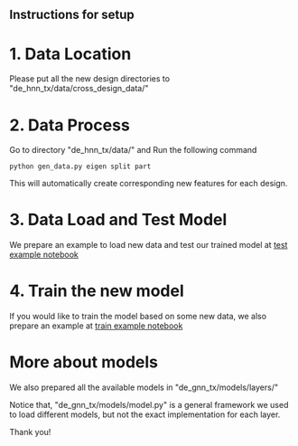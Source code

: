 ## Instructions for setup

# 1. Data Location
Please put all the new design directories to "de_hnn_tx/data/cross_design_data/"

# 2. Data Process
Go to directory "de_hnn_tx/data/" and Run the following command 
```commandline
python gen_data.py eigen split part
```

This will automatically create corresponding new features for each design. 

# 3. Data Load and Test Model
We prepare an example to load new data and test our trained model at [test example notebook](test_example.ipynb)

# 4. Train the new model
If you would like to train the model based on some new data, we also prepare an example at [train example notebook](test_example.ipynb)


# More about models
We also prepared all the available models in "de_gnn_tx/models/layers/"

Notice that, "de_gnn_tx/models/model.py" is a general framework we used to load different models, but not the exact implementation for each layer. 

Thank you!
